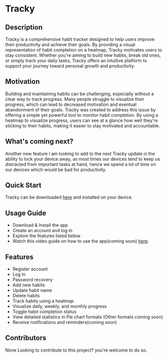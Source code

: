 # Tracky

## Description
Tracky is a comprehensive habit tracker designed to help users improve their productivity and achieve their goals. By providing a visual representation of habit completion on a heatmap, Tracky motivates users to stay consistent. Whether you're aiming to build new habits, break old ones, or simply track your daily tasks, Tracky offers an intuitive platform to support your journey toward personal growth and productivity.

## Motivation
Building and maintaining habits can be challenging, especially without a clear way to track progress. Many people struggle to visualize their progress, which can lead to decreased motivation and eventual abandonment of their goals. Tracky was created to address this issue by offering a simple yet powerful tool to monitor habit completion. By using a heatmap to visualize progress, users can see at a glance how well they're sticking to their habits, making it easier to stay motivated and accountable.

## What's coming next? 
Another new feature I am looking to add to the next Tracky update is the ability to lock your device away, as most times our devices tend to keep us distracted from important tasks at hand, hence we spend a lot of time on our devices which would be bad for productivity.

## Quick Start
Tracky can be downloaded [here](https://drive.google.com/file/d/1sctnuI85UP1KA0EW6ev8ZIM0_nrXqo0p/view?usp=sharing) and installed on your device.

## Usage Guide
- Download & Install the app
- Create an account and log in
- Explore the features listed below
- Watch this video guide on how to use the app(coming soon) [here](https://example.com/videoguide).

## Features
- Register account
- Log in
- Password recovery
- Add new habits
- Update habit name
- Delete habits
- Track habits using a heatmap
- Visualize daily, weekly, and monthly progress
- Toggle habit completion status
- View detailed statistics in Pie chart formats (Other formats coming soon)
- Receive notifications and reminders(coming soon)

## Contributors
None
Looking to contribute to this project? you're welcome to do so.

